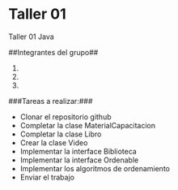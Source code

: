 # Taller 01
Taller 01 Java

##Integrantes del grupo##
1. <Miceo Francisco>
2. <Romero Mauro>
3. <Felipone Romina>

###Tareas a realizar:###
*	Clonar el repositorio github
*	Completar la clase MaterialCapacitacion
*	Completar la clase Libro
*	Crear la clase Video
*	Implementar la interface Biblioteca
*	Implementar la interface Ordenable
*	Implementar los algoritmos de ordenamiento
*	Enviar el trabajo
